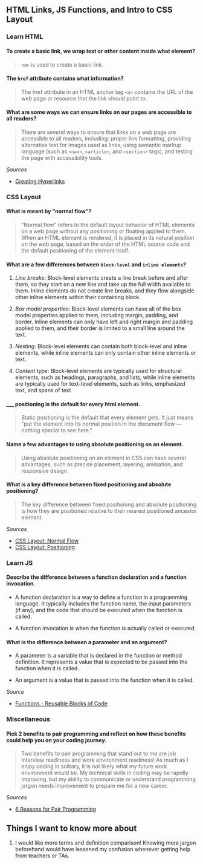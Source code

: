 ## HTML Links, JS Functions, and Intro to CSS Layout

### Learn HTML

#### To create a basic link, we wrap text or other content inside what element?
> `<a>` is used to create a basic link.

####  The `href` attribute contains what information?
> The href attribute in an HTML anchor tag `<a>` contains the URL of the web page or resource that the link should point to.

#### What are some ways we can ensure links on our pages are accessible to all readers?
> There are several ways to ensure that links on a web page are accessible to all readers, including: proper link formatting, providing alternative text for images used as links, using semantic markup language (such as `<nav>`, `<article>`, and `<section>` tags), and testing the page with accessibility tools.

*Sources*

- [Creating Hyperlinks](https://developer.mozilla.org/en-US/docs/Learn/HTML/Introduction_to_HTML/Creating_hyperlinks)

### CSS Layout

#### What is meant by “normal flow”?
> "Normal flow" refers to the default layout behavior of HTML elements on a web page without any positioning or floating applied to them. When an HTML element is rendered, it is placed in its natural position on the web page, based on the order of the HTML source code and the default positioning of the element itself.

#### What are a few differences between `block-level` and `inline elements`?

 1. *Line breaks*: Block-level elements create a line break before and after them, so they start on a new line and take up the full width available to them. Inline elements do not create line breaks, and they flow alongside other inline elements within their containing block.

 2. *Box model properties*: Block-level elements can have all of the box model properties applied to them, including margin, padding, and border. Inline elements can only have left and right margin and padding applied to them, and their border is limited to a small line around the text.

 3. *Nesting*: Block-level elements can contain both block-level and inline elements, while inline elements can only contain other inline elements or text.

 4. *Content type*: Block-level elements are typically used for structural elements, such as headings, paragraphs, and lists, while inline elements are typically used for text-level elements, such as links, emphasized text, and spans of text

#### ___ positioning is the default for every html element.
> Static positioning is the default that every element gets. It just means "put the element into its normal position in the document flow — nothing special to see here."

#### Name a few advantages to using absolute positioning on an element.
> Using absolute positioning on an element in CSS can have several advantages, such as precise placement, layering, animation, and responsive design.

#### What is a key difference between fixed positioning and absolute positioning?
> The key difference between fixed positioning and absolute positioning is how they are positioned relative to their nearest positioned ancestor element.

*Sources*

- [CSS Layout: Normal Flow](https://developer.mozilla.org/en-US/docs/Learn/CSS/CSS_layout/Normal_Flow)
- [CSS Layout: Positioning](https://developer.mozilla.org/en-US/docs/Learn/CSS/CSS_layout/Positioning)

### Learn JS
#### Describe the difference between a function declaration and a function invocation.
- A function declaration is a way to define a function in a programming language. It typically includes the function name, the input parameters (if any), and the code that should be executed when the function is called.

- A function invocation is when the function is actually called or executed. 

#### What is the difference between a parameter and an argument?

- A parameter is a variable that is declared in the function or method definition. It represents a value that is expected to be passed into the function when it is called.

- An argument is a value that is passed into the function when it is called.

*Source*

- [Functions - Reusable Blocks of Code](https://developer.mozilla.org/en-US/docs/Learn/JavaScript/Building_blocks/Functions)

### Miscellaneous

#### Pick 2 benefits to pair programming and reflect on how these benefits could help you on your coding journey.

> Two benefits to pair programming that stand out to me are job interview readiness and work environment readiness! As much as I enjoy coding in solitary, it is not likely what my future work environment would be. My technical skills in coding may be rapidly improving, but my ability to communicate or understand programming jargon needs improvement to prepare me for a new career.

*Sources*
- [6 Reasons for Pair Programming](https://www.codefellows.org/blog/6-reasons-for-pair-programming/)

## Things I want to know more about

1. I would like more terms and definition comparison! Knowing more jargon beforehand would have lessened my confusion whenever getting help from teachers or TAs.
